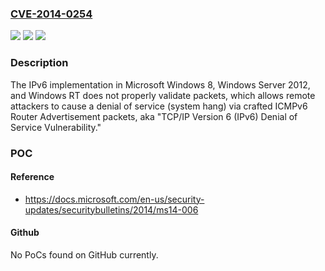 ### [CVE-2014-0254](https://cve.mitre.org/cgi-bin/cvename.cgi?name=CVE-2014-0254)
![](https://img.shields.io/static/v1?label=Product&message=n%2Fa&color=blue)
![](https://img.shields.io/static/v1?label=Version&message=n%2Fa&color=blue)
![](https://img.shields.io/static/v1?label=Vulnerability&message=n%2Fa&color=brighgreen)

### Description

The IPv6 implementation in Microsoft Windows 8, Windows Server 2012, and Windows RT does not properly validate packets, which allows remote attackers to cause a denial of service (system hang) via crafted ICMPv6 Router Advertisement packets, aka "TCP/IP Version 6 (IPv6) Denial of Service Vulnerability."

### POC

#### Reference
- https://docs.microsoft.com/en-us/security-updates/securitybulletins/2014/ms14-006

#### Github
No PoCs found on GitHub currently.

